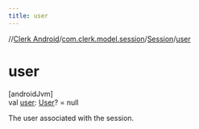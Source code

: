 ```yaml
---
title: user
---
```

//[Clerk Android](../../../index.html)/[com.clerk.model.session](../index.html)/[Session](index.html)/[user](user.html)



# user



[androidJvm]\
val [user](user.html): [User](../../com.clerk.model.user/-user/index.html)? = null



The user associated with the session.




